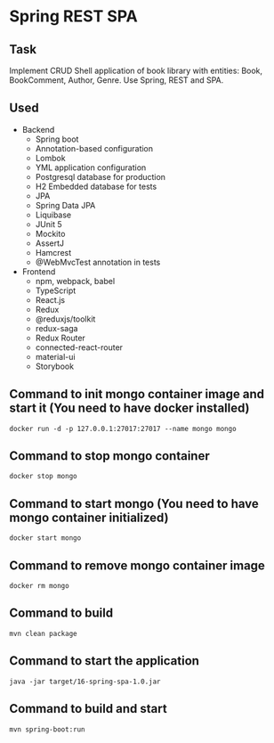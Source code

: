 # Spring REST SPA

## Task
Implement CRUD Shell application of book library with entities: Book, BookComment, Author, Genre. 
Use Spring, REST and SPA.

## Used
- Backend
    - Spring boot
    - Annotation-based configuration
    - Lombok
    - YML application configuration
    - Postgresql database for production
    - H2 Embedded database for tests
    - JPA
    - Spring Data JPA
    - Liquibase
    - JUnit 5
    - Mockito
    - AssertJ
    - Hamcrest
    - @WebMvcTest annotation in tests
- Frontend
    - npm, webpack, babel
    - TypeScript
    - React.js
    - Redux
    - @reduxjs/toolkit
    - redux-saga
    - Redux Router
    - connected-react-router
    - material-ui
    - Storybook


## Command to init mongo container image and start it (You need to have docker installed)
`docker run -d -p 127.0.0.1:27017:27017 --name mongo mongo`

## Command to stop mongo container
`docker stop mongo`

## Command to start mongo (You need to have mongo container initialized)
`docker start mongo`

## Command to remove mongo container image
`docker rm mongo`

## Command to build
`mvn clean package`

## Command to start the application
`java -jar target/16-spring-spa-1.0.jar`

## Command to build and start
`mvn spring-boot:run`
